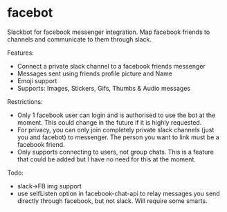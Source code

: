 # facebot

Slackbot for facebook messenger integration. Map facebook friends to channels and communicate to them through slack.

Features:
- Connect a private slack channel to a facebook friends messenger
- Messages sent using friends profile picture and Name
- Emoji support
- Supports: Images, Stickers, Gifs, Thumbs & Audio messages

Restrictions:
- Only 1 facebook user can login and is authorised to use the bot at the moment. This could change in the future if it is highly requested.
- For privacy, you can only join completely private slack channels (just you and facebot) to messenger. The person you want to link must be a facebook friend.
- Only supports connecting to users, not group chats. This is a feature that could be added but I have no need for this at the moment.

Todo:
- slack->FB img support
- use selfListen option in facebook-chat-api to relay messages you send directly through facebook, but not slack. Will require some smarts.